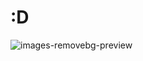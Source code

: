 <h1>:D </h1>


![images-removebg-preview](https://github.com/user-attachments/assets/ab2ddedc-35c1-4a2e-82d3-10351b21464d)
